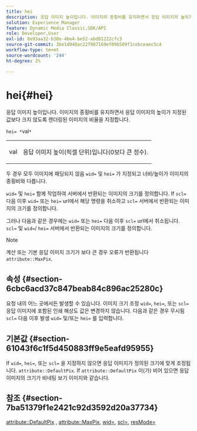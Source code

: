 ```yaml
---
title: hei
description: 응답 이미지 높이입니다. 이미지의 종횡비를 유지하면서 응답 이미지의 높이가 지정된 값보다 크지 않도록 렌더링된 이미지의 비율을 지정합니다.
solution: Experience Manager
feature: Dynamic Media Classic,SDK/API
role: Developer,User
exl-id: 8e93aa32-b38e-46e4-be52-abd81222cfc3
source-git-commit: 3be1d948ac22f907169ef09b509f1cebceaec5c4
workflow-type: tm+mt
source-wordcount: '244'
ht-degree: 2%

---
```


# hei{#hei}

응답 이미지 높이입니다. 이미지의 종횡비를 유지하면서 응답 이미지의 높이가 지정된 값보다 크지 않도록 렌더링된 이미지의 비율을 지정합니다.

`hei= *`val`*`

<table id="simpletable_C3A31CA539DC4D9F8BE50290D1AFA5CA"> 
 <tr class="strow"> 
  <td class="stentry"> <p><span class="codeph"> <span class="varname"> val</span> </span> </p></td> 
  <td class="stentry"> <p>응답 이미지 높이(픽셀 단위)입니다(0보다 큰 정수). </p></td> 
 </tr> 
</table>

두 경우 모두 이미지에 패딩되지 않음 `wid=` 및 `hei=` 가 지정되고 너비/높이가 이미지의 종횡비와 다릅니다.

`wid=` 및 `hei=` 함께 작업하여 서버에서 반환되는 이미지의 크기를 정의합니다. If `scl=` 다음 이후 `wid=` 또는 `hei=` url에서 해당 명령을 취소하고 `scl=` 서버에서 반환되는 이미지의 크기를 정의합니다.

그러나 다음과 같은 경우에는 `wid=` 또는 `hei=` 다음 이후 `scl=` url에서 취소됩니다. `scl=` 및 `wid=`/ `hei=` 서버에서 반환되는 이미지의 크기를 정의합니다.

>[!NOTE]
>
>계산 또는 기본 응답 이미지 크기가 보다 큰 경우 오류가 반환됩니다 `attribute::MaxPix`.

## 속성 {#section-6cbc6acd37c847beab84c896ac25280c}

요청 내의 어느 곳에서든 발생할 수 있습니다. 이미지 크기 조정 `wid=`, `hei=`, 또는 `scl=` 응답 이미지에 포함된 인쇄 해상도 값은 변경하지 않습니다. 다음과 같은 경우 무시됨 `scl=` 다음 이후 발생 `wid=` 및/또는 `hei=` 를 입력합니다.

## 기본값 {#section-61043f6c1f5d450883ff9e5eafd95955}

If `wid=`, `hei=`, 또는 `scl=` 을 지정하지 않으면 응답 이미지가 정의된 크기에 맞게 조정됩니다. `attribute::DefaultPix`. If `attribute::DefaultPix` 이(가) 비어 있으면 응답 이미지의 크기가 비네팅 보기 이미지와 같습니다.

## 참조 {#section-7ba51379f1e2421c92d3592d20a37734}

[attribute::DefaultPix](../../../../../ir-api/material-cat/image-rendering-api-ref/c-ir-material-catalog/c-ir-attributes-reference/r-ir-defaultpix.md#reference-102c98f9b5d24d2aaaeb756653fb0e6f) , [attribute::MaxPix](../../../../../ir-api/material-cat/image-rendering-api-ref/c-ir-material-catalog/c-ir-attributes-reference/r-ir-maxpix.md#reference-569f186bbc2840a6bd3cffa8ff3e7657), [wid=](../../../../../ir-api/http-protocol/image-rendering-api-ref/c-ir-http-protocol-ref/c-ir-http-protocol-command-reference/r-ir-wid.md#reference-b7e691b0624941168c94b2749ae233ec), [scl=](../../../../../ir-api/http-protocol/image-rendering-api-ref/c-ir-http-protocol-ref/c-ir-http-protocol-command-reference/r-ir-scl.md#reference-b14b51a6cbe34f0bba42880540592f29), [resMode=](../../../../../ir-api/http-protocol/image-rendering-api-ref/c-ir-http-protocol-ref/c-ir-http-protocol-command-reference/r-ir-http-resmode.md#reference-851a5b636f8948cfb11456c9b7dab0d3)
